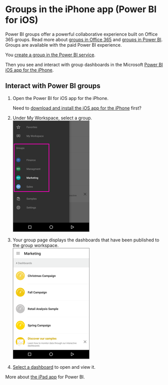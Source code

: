 ﻿<properties 
   pageTitle="Groups in the iPhone app (Power BI for iOS)"
   description="Groups in the iPhone app (Power BI for iOS)"
   services="powerbi" 
   documentationCenter="" 
   authors="jastru" 
   manager="mblythe" 
   editor=""
   tags=""/>
 
<tags
   ms.service="powerbi"
   ms.devlang="NA"
   ms.topic="article"
   ms.tgt_pltfrm="NA"
   ms.workload="powerbi"
   ms.date="10/15/2015"
   ms.author="jastru"/>

# Groups in the iPhone app (Power BI for iOS)  

Power BI groups offer a powerful collaborative experience built on Office 365 groups. Read more about [groups in Office 365](https://support.office.com/Article/Find-help-about-Groups-in-Office-365-7a9b321f-b76a-4d53-b98b-a2b0b7946de1) and [groups in Power BI](https://support.powerbi.com/knowledgebase/articles/654247). Groups are available with the paid Power BI experience.

You [create a group in the Power BI service](https://support.powerbi.com/knowledgebase/articles/654250).

Then you see and interact with group dashboards in the Microsoft [Power BI iOS app for the iPhone](https://support.powerbi.com/knowledgebase/articles/527036). 

## Interact with Power BI groups  
1.  Open the Power BI for iOS app for the iPhone. 

    Need to [download and install the iOS app for the iPhone](http://go.microsoft.com/fwlink/?LinkId=522062) first?

2.  Under My Workspace, select a group.  
    ![](media/powerbi-mobile-groups-in-the-iphone-app-groups/PBI_iPh_Groups.png)

3.  Your group page displays the dashboards that have been published to the group workspace.  
    ![](media/powerbi-mobile-groups-in-the-iphone-app-groups/PBI_iPh_GroupDashes.png)

4.  [Select a dashboard](https://support.powerbi.com/knowledgebase/articles/527051) to open and view it.

More about [the iPad app](powerbi-mobile-iphone-app-get-started.md) for Power BI.  